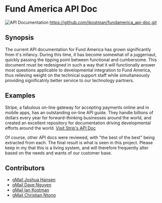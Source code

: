 # Fund America API Doc
![API Documentation](https://mountainss.files.wordpress.com/2012/09/sysctr-documentation-icon.jpg "API Documentation")
https://github.com/ikostman/fundamerica_api-doc.git

## Synopsis
The current API documentation for Fund America has grown significantly from it's infancy. During this time, it has become somewhat of a juggernaut, quickly passing the tipping point between functional and cumbersome. This document must be redesigned in such a way that it will functionally answer most questions applicable to developmental integration to Fund America, thus relieving weight on the technical support staff while simultaneously providing significatnly better service to our technology partners.

## Examples
Stripe, a fabulous on-line gateway for accepting payments online and in mobile apps, has an outstanding on-line API guide. They handle billions of dollars every year for forward-thinking businesses around the world, and created an excellent repository for documentation driving developmental efforts around the world. <a href="https://stripe.com/docs" target="stripe">Visit Strip's API Doc</a>

Of course, other API docs were reviewed, with "the best of the best" being extracted from each.  The final result is what is seen in this project. Please keep in my that this is a living system, and will therefore frequently alter based on the needs and wants of our customer base.

## Contributors
<ul>
  <li><a href="https://mail.google.com/mail/?view=cm&fs=1&to=joshua@fundamerica.com&su=Fund America API Doc" target="gMail">gMail Joshua Hansen</a></li>
  <li><a href="https://mail.google.com/mail/?view=cm&fs=1&to=d@fundamerica.com&su=Fund America API Doc" target="gMail">gMail Dave Nguyen</a></li>
  <li><a href="https://mail.google.com/mail/?view=cm&fs=1&to=ian@fundamerica.com&su=Fund America API Doc" target="gMail">gMail Ian Kostman</a></li>
  <li><a href="https://mail.google.com/mail/?view=cm&fs=1&to=christian@fundamerica.com&su=Fund America API Doc" target="gMail">gMail Christian Ntong</a></li>
</ul>
